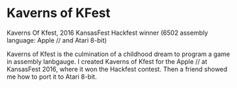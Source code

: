 # Kaverns of KFest
Kaverns Of Kfest, 2016 KansasFest Hackfest winner (6502 assembly language: Apple // and Atari 8-bit)

Kaverns of Kfest is the culmination of a childhood dream to program a game in assembly lanbgauge.
I created Kaverns of Kfest for the Apple // at KansasFest 2016, where it won the Hackfest contest. Then a friend showed me how to port it to Atari 8-bit.

